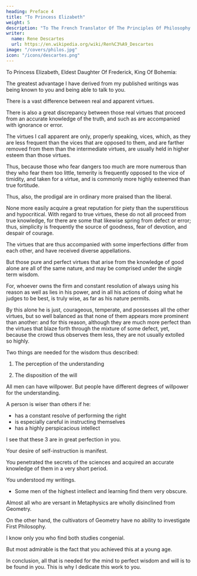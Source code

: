 ```yaml
---
heading: Preface 4
title: "To Princess Elizabeth"
weight: 5
description: "To The French Translator Of The Principles Of Philosophy Serving For A Preface"
writer:
  name: Rene Descartes
  url: https://en.wikipedia.org/wiki/Ren%C3%A9_Descartes
image: "/covers/philos.jpg"
icon: "/icons/descartes.png"
---
```




To Princess Elizabeth, Eldest Daughter Of Frederick, King Of Bohemia:

<!-- , COUNT PALATINE, AND ELECTOR OF THE SACRED ROMAN EMPIRE. -->

The greatest advantage I have derived from my published writings was being known to you and being able to talk to you.

<!-- has arisen from my having, through means of them, become known to your Highness, -->

<!-- and thus been privileged to hold occasional converse with one in whom so many rare and estimable qualities are united, as to lead me to believe I should do service to the public by proposing them as an example to posterity. 

It would ill become me to flatter, or to give expression to anything of which I had no certain knowledge, especially in the first pages of a work in which I aim at laying down the principles of truth. And the generous modesty that is conspicuous in all your actions, assures me that the frank and simple judgment of a man who only writes what he believes will be more agreeable to you than the ornate laudations of those who have studied the art of compliment. -->

<!-- This is why I will give insertion to nothing in this letter for which I have not the certainty both of experience and reason; and in the exordium, as in the rest of the work, I will write only as becomes a philosopher. -->

There is a vast difference between real and apparent virtues.

There is also a great discrepancy between those real virtues that proceed from an accurate knowledge of the truth, and such as are accompanied with ignorance or error.

The virtues I call apparent are only, properly speaking, vices, which, as they are less frequent than the vices that are opposed to them, and are farther removed from them than the intermediate virtues, are usually held in higher esteem than those virtues.

Thus, because those who fear dangers too much are more numerous than they who fear them too little, temerity is frequently opposed to the vice of timidity, and taken for a virtue, and is commonly more highly esteemed than true fortitude.

Thus, also, the prodigal are in ordinary more praised than the liberal.

None more easily acquire a great reputation for piety than the superstitious and hypocritical. With regard to true virtues, these do not all proceed from true knowledge, for there are some that likewise spring from defect or error; thus, simplicity is frequently the source of goodness, fear of devotion, and despair of courage. 

The virtues that are thus accompanied with some imperfections differ from each other, and have received diverse appellations. 

But those pure and perfect virtues that arise from the knowledge of good alone are all of the same nature, and may be comprised under the single term wisdom.

For, whoever owns the firm and constant resolution of always using his reason as well as lies in his power, and in all his actions of doing what he judges to be best, is truly wise, as far as his nature permits.

By this alone he is just, courageous, temperate, and possesses all the other virtues, but so well balanced as that none of them appears more prominent than another: and for this reason, although they are much more perfect than the virtues that blaze forth through the mixture of some defect, yet, because the crowd thus observes them less, they are not usually extolled so highly. 

Two things are needed for the wisdom thus described:

1. The perception of the understanding 

2. The disposition of the will


All men can have willpower. But people have different degrees of willpower for the understanding.  

<!-- The difference in the will in understanding  of some is inferior to that of others. -->

<!-- Those who have only an inferior understanding may be as perfectly wise as their nature permits, and may render themselves highly acceptable to God by their virtue, provided they preserve always a firm and constant resolution to do all that they shall judge to be right, and to omit nothing that may lead them to the knowledge of the duties of which they are ignorant; -->

A person is wiser than others if he:
- has a constant resolve of performing the right
- is especially careful in instructing themselves
- has a highly perspicacious intellect

I see that these 3 are in great perfection in you. 

Your desire of self-instruction is manifest.

<!-- , from the circumstance that neither the amusements of the court, nor the accustomed mode of educating ladies, which ordinarily condemns them to ignorance, have been sufficient to prevent you from studying with much care all that is best in the arts and sciences;  -->

<!-- The incomparable perspicacity of your intellect is evinced by this, that  -->

You penetrated the secrets of the sciences and acquired an accurate knowledge of them in a very short period. 

You understood my writings.
<!-- But of the vigour of your intellect I have a still stronger proof, and one peculiar to myself, in that I have never yet met any one who understood so generally and so well as yourself all that is contained in my writings.  -->
- Some men of the highest intellect and learning find them very obscure.

Almost all who are versant in Metaphysics are wholly disinclined from Geometry.

On the other hand, the cultivators of Geometry have no ability to investigate First Philosophy.

I know only you who find both studies congenial. 

<!-- insomuch that I can say with truth I know but one mind, and that is your own, to which both studies are alike congenial, and which I therefore, with propriety, designate incomparable.  -->

<!-- But what most of all enhances my admiration is, that so accurate and varied an acquaintance with the whole circle of the sciences is not found in some aged doctor who has employed many years in contemplation, but in a Princess still young, and whose countenance and years would more fitly represent one of the Graces than a Muse or the sage Minerva. -->

But most admirable is the fact that you achieved this at a young age. 

In conclusion, all that is needed for the mind to perfect wisdom and will is to be found in you. This is why I dedicate this work to you.

<!-- , but also all that can be required on the part of the will or the manners, in which benignity and gentleness are so conjoined with majesty that, though fortune has attacked you with continued injustice, it has failed either to irritate or crush you. -->

<!-- And this constrains me to such veneration that I not only think this work due to you, since it treats of philosophy which is the study of wisdom, but likewise feel not more zeal for my reputation as a philosopher than pleasure in subscribing myself -->
